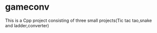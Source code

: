 # gameconv
This is a Cpp project consisting of three small projects(Tic tac tao,snake and ladder,converter)
